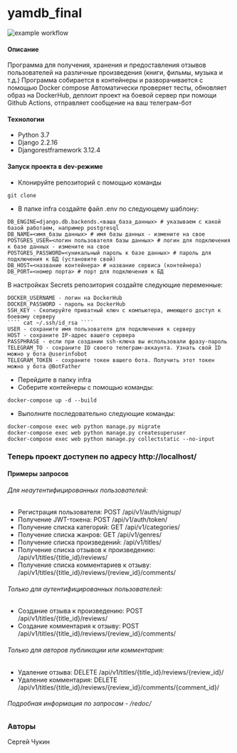 # yamdb_final


![example workflow](https://github.com/ChukSerg/yamdb_final/actions/workflows/yamdb_workflow.yml/badge.svg)

#### Описание
Программа для получения, хранения и предоставления отзывов пользователей на различные произведения (книги, фильмы, музыка и т.д.)
Программа собирается в контейнеры и разворачивается с помощью Docker compose
Автоматически проверяет тесты, обновляет образ на DockerHub, деплоит проект на боевой сервер при помощи Github Actions, отправляет 
сообщение на ваш телеграм-бот
#### Технологии
- Python 3.7
- Django 2.2.16
- Djangorestframework 3.12.4
#### Запуск проекта в dev-режиме
- Клонируйте репозиторий с помощью команды
````
git clone
````

- В папке infra создайте файл .env по следующему шаблону:
````
DB_ENGINE=django.db.backends.<ваша_база_данных> # указываем с какой базой работаем, например postgresql
DB_NAME=<имя_базы данных> # имя базы данных - измените на свое
POSTGRES_USER=<логин пользователя базы данных> # логин для подключения к базе данных - измените на свое
POSTGRES_PASSWORD=<уникальный пароль к базе данных> # пароль для подключения к БД (установите свой)
DB_HOST=<название контейнера> # название сервиса (контейнера)
DB_PORT=<номер порта> # порт для подключения к БД
```` 
В настройках Secrets репозитория создайте следующие переменные:
````
DOCKER_USERNAME - логин на DockerHub
DOCKER_PASSWORD - пароль на DockerHub
SSH_KEY - Скопируйте приватный ключ с компьютера, имеющего доступ к боевому серверу
```` cat ~/.ssh/id_rsa ````
USER - сохраните имя пользователя для подключения к серверу
HOST - сохраните IP-адрес вашего сервера
PASSPHRASE - если при создании ssh-ключа вы использовали фразу-пароль
TELEGRAM_TO - сохраните ID своего телеграм-аккаунта. Узнать свой ID можно у бота @userinfobot
TELEGRAM_TOKEN - сохраните токен вашего бота. Получить этот токен можно у бота @BotFather
````
 - Перейдите в папку infra
- Соберите контейнеры с помощью команды:
````
docker-compose up -d --build
````
- Выполните последовательно следующие команды:
```
docker-compose exec web python manage.py migrate
docker-compose exec web python manage.py createsuperuser
docker-compose exec web python manage.py collectstatic --no-input
```

### Теперь проект доступен по адресу http://localhost/


#### Примеры запросов
###### Для неаутентифицированных пользователей:
- Регистрация пользователя: POST /api/v1/auth/signup/
- Получение JWT-токена: POST /api/v1/auth/token/
- Получение списка категорий: GET /api/v1/categories/
- Получение списка жанров: GET /api/v1/genres/
- Получение списка произведений: /api/v1/titles/
- Получение списка отзывов к произведению: /api/v1/titles/{title_id}/reviews/
- Получение списка комментариев к отзыву: /api/v1/titles/{title_id}/reviews/{review_id}/comments/
###### Только для аутентифицированных пользователей:
- Создание отзыва к произведению: POST /api/v1/titles/{title_id}/reviews/
- Создание комментария к отзыву: POST /api/v1/titles/{title_id}/reviews/{review_id}/comments/
###### Только для авторов публикации или комментария:
- Удаление отзыва: DELETE /api/v1/titles/{title_id}/reviews/{review_id}/
- Удаление комментария: DELETE /api/v1/titles/{title_id}/reviews/{review_id}/comments/{comment_id}/
###### Подробная информация по запросам - /redoc/
### Авторы
Сергей Чукин
